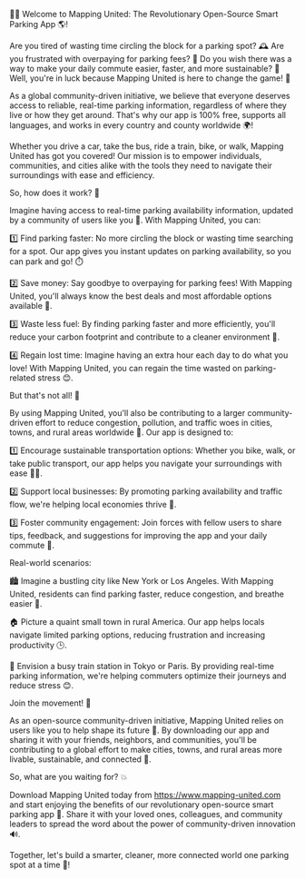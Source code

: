 🚗💡 Welcome to Mapping United: The Revolutionary Open-Source Smart Parking App 🌎!

Are you tired of wasting time circling the block for a parking spot? 🕰️ Are you frustrated with overpaying for parking fees? 💸 Do you wish there was a way to make your daily commute easier, faster, and more sustainable? 🌟 Well, you're in luck because Mapping United is here to change the game! 🎉

As a global community-driven initiative, we believe that everyone deserves access to reliable, real-time parking information, regardless of where they live or how they get around. That's why our app is 100% free, supports all languages, and works in every country and county worldwide 🌍!

Whether you drive a car, take the bus, ride a train, bike, or walk, Mapping United has got you covered! Our mission is to empower individuals, communities, and cities alike with the tools they need to navigate their surroundings with ease and efficiency.

So, how does it work? 🔧

Imagine having access to real-time parking availability information, updated by a community of users like you 🤝. With Mapping United, you can:

1️⃣ Find parking faster: No more circling the block or wasting time searching for a spot. Our app gives you instant updates on parking availability, so you can park and go! ⏱️

2️⃣ Save money: Say goodbye to overpaying for parking fees! With Mapping United, you'll always know the best deals and most affordable options available 🤑.

3️⃣ Waste less fuel: By finding parking faster and more efficiently, you'll reduce your carbon footprint and contribute to a cleaner environment 🌿.

4️⃣ Regain lost time: Imagine having an extra hour each day to do what you love! With Mapping United, you can regain the time wasted on parking-related stress 😊.

But that's not all! 🔮

By using Mapping United, you'll also be contributing to a larger community-driven effort to reduce congestion, pollution, and traffic woes in cities, towns, and rural areas worldwide 🌈. Our app is designed to:

1️⃣ Encourage sustainable transportation options: Whether you bike, walk, or take public transport, our app helps you navigate your surroundings with ease 🚴‍♂️.

2️⃣ Support local businesses: By promoting parking availability and traffic flow, we're helping local economies thrive 💸.

3️⃣ Foster community engagement: Join forces with fellow users to share tips, feedback, and suggestions for improving the app and your daily commute 🤝.

Real-world scenarios:

🏙️ Imagine a bustling city like New York or Los Angeles. With Mapping United, residents can find parking faster, reduce congestion, and breathe easier 💨.

🏠 Picture a quaint small town in rural America. Our app helps locals navigate limited parking options, reducing frustration and increasing productivity 🕒.

🚂 Envision a busy train station in Tokyo or Paris. By providing real-time parking information, we're helping commuters optimize their journeys and reduce stress 😊.

Join the movement! 💪

As an open-source community-driven initiative, Mapping United relies on users like you to help shape its future 🌟. By downloading our app and sharing it with your friends, neighbors, and communities, you'll be contributing to a global effort to make cities, towns, and rural areas more livable, sustainable, and connected 🔗.

So, what are you waiting for? 💥

Download Mapping United today from https://www.mapping-united.com and start enjoying the benefits of our revolutionary open-source smart parking app 🚀. Share it with your loved ones, colleagues, and community leaders to spread the word about the power of community-driven innovation 🔊.

Together, let's build a smarter, cleaner, more connected world one parking spot at a time 💫!
